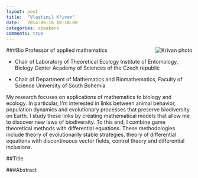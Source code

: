 ```yaml
---
layout: post
title:  "Vlastimil Křivan"
date:   2014-06-16 10:18:00
categories: speakers
comments: true
---
```


<footer class="entry-meta">
<img src="{{ site.url }}/images/krivan.jpg" alt="Krivan photo" align="right">
<span class="author vcard" itemprop="author" itemscope itemtype="http://schema.org/Person"></a></span></span>
</footer>

###Bio
Professor of applied mathematics 

* Chair of Laboratory of Theoretical Ecology Institute of Entomology, Biology Center Academy of Sciences of the Czech republic

* Chair of Department of Mathematics and Biomathematics, Faculty of Science University of  South Bohemia 

My research focuses on applications of mathematics to biology and ecology.  In particular, I'm interested in links between animal behavior, population dynamics and evolutionary processes that preserve biodiversity on Earth. I study these links by creating mathematical models that allow me to discover new laws of biodiversity. To this end, I combine game theoretical methods with differential equations. These methodologies include theory of evolutionarily stable strategies,  theory of differential equations with discontinuous vector fields, control theory and differential inclusions. 


##Title

###Abstract